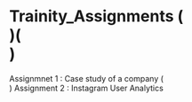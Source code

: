 # Trainity_Assignments ( <br> )( <br> )

Assignmnet 1 : Case study of a company  ( <br> )
Assignment 2 : Instagram User Analytics
